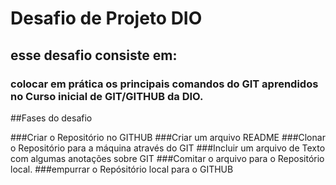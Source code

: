 # Desafio de Projeto DIO 
## esse desafio consiste em:
### colocar em prática os principais comandos do GIT aprendidos no Curso inicial de GIT/GITHUB da DIO.

##Fases do desafio

###Criar o Repositório no GITHUB
###Criar um arquivo README
###Clonar o Repositório para a máquina através do GIT
###Incluir um arquivo de Texto com algumas anotações sobre GIT
###Comitar o arquivo para o Repositório local.
###empurrar o Repósitório local para o GITHUB

